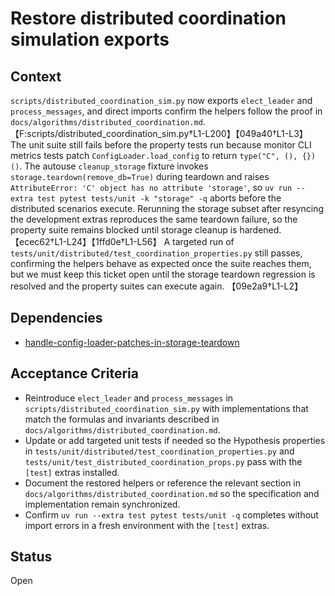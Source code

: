 # Restore distributed coordination simulation exports

## Context
`scripts/distributed_coordination_sim.py` now exports `elect_leader` and
`process_messages`, and direct imports confirm the helpers follow the proof in
`docs/algorithms/distributed_coordination.md`.
【F:scripts/distributed_coordination_sim.py†L1-L200】【049a40†L1-L3】 The unit
suite still fails before the property tests run because monitor CLI metrics
tests patch `ConfigLoader.load_config` to return `type("C", (), {})()`. The
autouse `cleanup_storage` fixture invokes `storage.teardown(remove_db=True)`
during teardown and raises `AttributeError: 'C' object has no attribute 'storage'`,
so `uv run --extra test pytest tests/unit -k "storage" -q` aborts
before the distributed scenarios execute. Rerunning the storage subset after
resyncing the development extras reproduces the same teardown failure, so the
property suite remains blocked until storage cleanup is hardened.
【ecec62†L1-L24】【1ffd0e†L1-L56】 A
targeted run of `tests/unit/distributed/test_coordination_properties.py` still
passes, confirming the helpers behave as expected once the suite reaches them,
but we must keep this ticket open until the storage teardown regression is
resolved and the property suites can execute again. 【09e2a9†L1-L2】

## Dependencies
- [handle-config-loader-patches-in-storage-teardown](
  handle-config-loader-patches-in-storage-teardown.md)

## Acceptance Criteria
- Reintroduce `elect_leader` and `process_messages` in
  `scripts/distributed_coordination_sim.py` with implementations that match
  the formulas and invariants described in
  `docs/algorithms/distributed_coordination.md`.
- Update or add targeted unit tests if needed so the Hypothesis properties in
  `tests/unit/distributed/test_coordination_properties.py` and
  `tests/unit/test_distributed_coordination_props.py` pass with the `[test]`
  extras installed.
- Document the restored helpers or reference the relevant section in
  `docs/algorithms/distributed_coordination.md` so the specification and
  implementation remain synchronized.
- Confirm `uv run --extra test pytest tests/unit -q` completes without
  import errors in a fresh environment with the `[test]` extras.

## Status
Open

